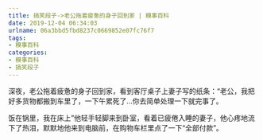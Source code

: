 ```yaml
---
title: 搞笑段子->老公拖着疲惫的身子回到家 | 糗事百科
date: 2019-12-04 06:34:03
urlname: 06a3bbd5fbd8237c0669852e07fc76f7
tags: 
- 糗事百科
categories:
- 糗事百科
- 搞笑段子
---
```

深夜，老公拖着疲惫的身子回到家，看到客厅桌子上妻子写的纸条：“老公，我把好多货物都搬到车里了，一下午累死了…你去简单处理一下就完事了。

饭在锅里，我在床上”他轻手轻脚来到卧室，看着已疲倦入睡的妻子，他心疼地流下了热泪，默默地他来到电脑前，在购物车栏里点了一下“全部付款”。


